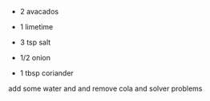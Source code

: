 
* 2 avacados
* 1 limetime
* 3 tsp salt

* 1/2 onion
* 1 tbsp coriander



add some water and and remove cola and solver problems
